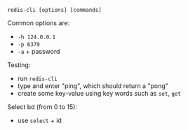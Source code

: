`redis-cli [options] [commands]`

Common options are:
- `-h 124.0.0.1`
- `-p 6379`
- `-a` + password

Testing:
- run `redis-cli`
- type and enter "ping", which should return a "pong"
- create some key-value using key words such as `set`, `get`

Select bd (from 0 to 15):
- use `select` + id 
